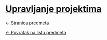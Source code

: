 # [Upravljanje projektima](https://www.github.com/studosi-fer/UPRPRO)
[<- Stranica predmeta](https://www.fer.unizg.hr/predmet/uprpro)

[<- Povratak na listu predmeta](https://www.github.com/studosi/FER)